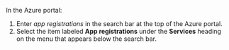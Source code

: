 In the Azure portal:

   1. Enter *app registrations* in the search bar at the top of the Azure portal.
   1. Select the item labeled **App registrations** under the **Services** heading on the menu that appears below the search bar.

